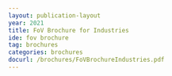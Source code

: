 ```yaml
---
layout: publication-layout
year: 2021
title: FoV Brochure for Industries
ide: fov brochure
tag: brochures
categories: brochures
docurl: /brochures/FoVBrochureIndustries.pdf
---
```

